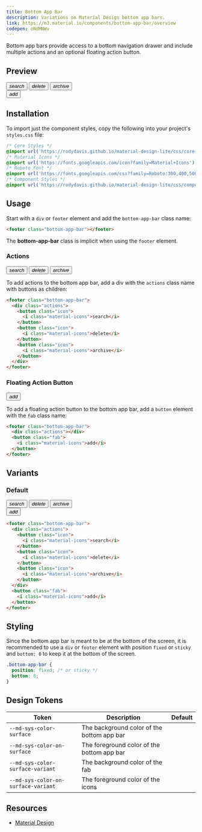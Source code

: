 ```yaml
---
title: Bottom App Bar
description: Variations on Material Design bottom app bars.
link: https://m3.material.io/components/bottom-app-bar/overview
codepen: oNdMNWv
---
```


Bottom app bars provide access to a bottom navigation drawer and include multiple actions and an optional floating action button.

## Preview

<div class="preview">
  <footer class="bottom-app-bar" style="min-width: 400px">
    <div class="actions">
      <button class="icon-button">
        <i class="material-icons">search</i>
      </button>
      <button class="icon-button">
        <i class="material-icons">delete</i>
      </button>
      <button class="icon-button">
        <i class="material-icons">archive</i>
      </button>
    </div>
    <button class="fab">
      <i class="material-icons">add</i>
    </button>
  </footer>
</div>

## Installation

To import just the component styles, copy the following into your project's `styles.css` file:

```css
/* Core Styles */
@import url('https://rodydavis.github.io/material-design-lite/css/core.css');
/* Material Icons */
@import url('https://fonts.googleapis.com/icon?family=Material+Icons');
/* Roboto Font */
@import url('https://fonts.googleapis.com/css?family=Roboto:300,400,500,700&amp;display=swap');
/* Component Styles */
@import url('https://rodydavis.github.io/material-design-lite/css/components/bottom-app-bar/style.css');
```

## Usage

Start with a `div` or `footer` element and add the `bottom-app-bar` class name:

```html
<footer class="bottom-app-bar"></footer>
```

The **bottom-app-bar** class is implicit when using the `footer` element.

### Actions

<div class="preview">
  <footer class="bottom-app-bar">
    <div class="actions">
      <button class="icon">
        <i class="material-icons">search</i>
      </button>
      <button class="icon">
        <i class="material-icons">delete</i>
      </button>
      <button class="icon">
        <i class="material-icons">archive</i>
      </button>
    </div>
  </footer>
</div>

To add actions to the bottom app bar, add a div with the `actions` class name with buttons as children:

```html
<footer class="bottom-app-bar">
  <div class="actions">
    <button class="icon">
      <i class="material-icons">search</i>
    </button>
    <button class="icon">
      <i class="material-icons">delete</i>
    </button>
    <button class="icon">
      <i class="material-icons">archive</i>
    </button>
  </div>
</footer>
```

### Floating Action Button

<div class="preview">
  <footer class="bottom-app-bar">
    <div class="actions"></div>
    <button class="fab">
      <i class="material-icons">add</i>
    </button>
  </footer>
</div>

To add a floating action button to the bottom app bar, add a `button` element with the `fab` class name:

```html
<footer class="bottom-app-bar">
  <div class="actions"></div>
  <button class="fab">
    <i class="material-icons">add</i>
  </button>
</footer>
```

## Variants

### Default

<div class="preview">
  <footer class="bottom-app-bar">
    <div class="actions">
      <button class="icon">
        <i class="material-icons">search</i>
      </button>
      <button class="icon">
        <i class="material-icons">delete</i>
      </button>
      <button class="icon">
        <i class="material-icons">archive</i>
      </button>
    </div>
    <button class="fab">
      <i class="material-icons">add</i>
    </button>
  </footer>
</div>

```html
<footer class="bottom-app-bar">
  <div class="actions">
    <button class="icon">
      <i class="material-icons">search</i>
    </button>
    <button class="icon">
      <i class="material-icons">delete</i>
    </button>
    <button class="icon">
      <i class="material-icons">archive</i>
    </button>
  </div>
  <button class="fab">
    <i class="material-icons">add</i>
  </button>
</footer>
```

## Styling

Since the bottom app bar is meant to be at the bottom of the screen, it is recommended to use a `div` or `footer` element with position `fixed` or `sticky`  and `bottom: 0` to keep it at the bottom of the screen.

```css
.bottom-app-bar {
  position: fixed; /* or sticky */
  bottom: 0;
}
```

## Design Tokens

| Token                               | Description                                | Default                                                                                                         |
|-------------------------------------|--------------------------------------------|-----------------------------------------------------------------------------------------------------------------|
| `--md-sys-color-surface`            | The background color of the bottom app bar | <div class="tooltip token-box color-surface" data-tooltip="--md-sys-color-surface"></div>                       |
| `--md-sys-color-on-surface`         | The foreground color of the bottom app bar | <div class="tooltip token-box color-on-surface" data-tooltip="--md-sys-color-on-surface"></div>                 |
| `--md-sys-color-surface-variant`    | The background color of the fab            | <div class="tooltip token-box color-surface-variant" data-tooltip="--md-sys-color-surface-variant"></div>       |
| `--md-sys-color-on-surface-variant` | The foreground color of the icons          | <div class="tooltip token-box color-on-surface-variant" data-tooltip="--md-sys-color-on-surface-variant"></div> |

## Resources

- [Material Design](https://m3.material.io/components/bottom-app-bar)